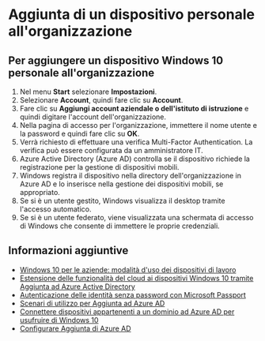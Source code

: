 

<properties
	pageTitle="Aggiunta di un dispositivo personale all'organizzazione| Microsoft Azure"
	description="Descrive come gli utenti possono registrare i dispositivi Windows 10 personali nella rete aziendale e fornisce i passaggi di distribuzione per uno scenario BYOD."
	services="active-directory"
	documentationCenter=""
	authors="femila"
	manager="swadhwa"
	editor=""
	tags="azure-classic-portal"/>
<tags
	ms.service="active-directory"
	ms.workload="identity"
	ms.tgt_pltfrm="na"
	ms.devlang="na"
	ms.topic="article"
	ms.date="06/23/2016"
	ms.author="femila"/>

# Aggiunta di un dispositivo personale all'organizzazione

## Per aggiungere un dispositivo Windows 10 personale all'organizzazione

1.	Nel menu **Start** selezionare **Impostazioni**.
2.	Selezionare **Account**, quindi fare clic su **Account**.
3.	Fare clic su **Aggiungi account aziendale o dell'istituto di istruzione** e quindi digitare l'account dell'organizzazione.
4.	Nella pagina di accesso per l'organizzazione, immettere il nome utente e la password e quindi fare clic su **OK**.
5.	Verrà richiesto di effettuare una verifica Multi-Factor Authentication. La verifica può essere configurata da un amministratore IT.
6.	Azure Active Directory (Azure AD) controlla se il dispositivo richiede la registrazione per la gestione di dispositivi mobili.
7.	Windows registra il dispositivo nella directory dell'organizzazione in Azure AD e lo inserisce nella gestione dei dispositivi mobili, se appropriato.
8.	Se si è un utente gestito, Windows visualizza il desktop tramite l'accesso automatico.
9.	Se si è un utente federato, viene visualizzata una schermata di accesso di Windows che consente di immettere le proprie credenziali.

## Informazioni aggiuntive
* [Windows 10 per le aziende: modalità d'uso dei dispositivi di lavoro](active-directory-azureadjoin-windows10-devices-overview.md)
* [Estensione delle funzionalità del cloud ai dispositivi Windows 10 tramite Aggiunta ad Azure Active Directory](active-directory-azureadjoin-user-upgrade.md)
* [Autenticazione delle identità senza password con Microsoft Passport](active-directory-azureadjoin-passport.md)
* [Scenari di utilizzo per Aggiunta ad Azure AD](active-directory-azureadjoin-deployment-aadjoindirect.md)
* [Connettere dispositivi appartenenti a un dominio ad Azure AD per usufruire di Windows 10](active-directory-azureadjoin-devices-group-policy.md)
* [Configurare Aggiunta di Azure AD](active-directory-azureadjoin-setup.md)

<!---HONumber=AcomDC_0629_2016-->